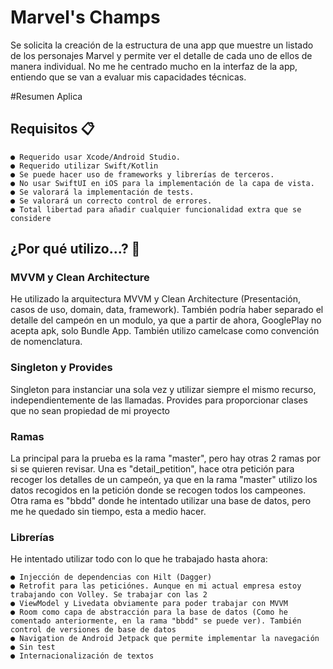 # Marvel's Champs

Se solicita la creación de la estructura de una app que muestre un listado de los
personajes Marvel y permite ver el detalle de cada uno de ellos de manera
individual. No me he centrado mucho en la interfaz de la app, entiendo que se van a evaluar mis capacidades técnicas.


#Resumen
Aplica

## Requisitos 📋

    ● Requerido usar Xcode/Android Studio.
    ● Requerido utilizar Swift/Kotlin
    ● Se puede hacer uso de frameworks y librerías de terceros.
    ● No usar SwiftUI en iOS para la implementación de la capa de vista.
    ● Se valorará la implementación de tests.
    ● Se valorará un correcto control de errores.
    ● Total libertad para añadir cualquier funcionalidad extra que se considere

## ¿Por qué utilizo...? 🔧

### MVVM y Clean Architecture

He utilizado la arquitectura MVVM y Clean Architecture (Presentación, casos de uso, domain, data, framework). También podría haber separado el detalle del campeón en un modulo,
 ya que a partir de ahora, GooglePlay no acepta apk, solo Bundle App. También utilizo camelcase como convención de nomenclatura.
 
### Singleton y Provides
Singleton para instanciar una sola vez y utilizar siempre el mismo recurso, independientemente de las llamadas.
Provides para proporcionar clases que no sean propiedad de mi proyecto 

### Ramas

La principal para la prueba es la rama "master", pero hay otras 2 ramas por si se quieren revisar. Una es "detail_petition", hace otra petición para recoger los detalles
de un campeón, ya que en la rama "master" utilizo los datos recogidos en la petición donde se recogen todos los campeones. Otra rama es "bbdd" donde he intentado utilizar
una base de datos, pero me he quedado sin tiempo, esta a medio hacer.

###  Librerías

He intentado utilizar todo con lo que he trabajado hasta ahora:

    ● Injección de dependencias con Hilt (Dagger)
    ● Retrofit para las peticiónes. Aunque en mi actual empresa estoy trabajando con Volley. Se trabajar con las 2
    ● ViewModel y Livedata obviamente para poder trabajar con MVVM
    ● Room como capa de abstracción para la base de datos (Como he comentado anteriormente, en la rama "bbdd" se puede ver). También control de versiones de base de datos
    ● Navigation de Android Jetpack que permite implementar la navegación
    ● Sin test 
    ● Internacionalización de textos